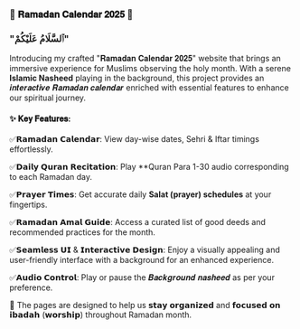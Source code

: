 ### 📅 𝐑𝐚𝐦𝐚𝐝𝐚𝐧 𝐂𝐚𝐥𝐞𝐧𝐝𝐚𝐫 𝟐𝟎𝟐𝟓 🌙


### "ٱلسَّلَامُ عَلَيْكُمْ"

Introducing my crafted "𝐑𝐚𝐦𝐚𝐝𝐚𝐧 𝐂𝐚𝐥𝐞𝐧𝐝𝐚𝐫 𝟐𝟎𝟐𝟓" website that brings an immersive experience for Muslims observing the holy month. 
With a serene **Islamic Nasheed** playing in the background, 
this project provides an 𝒊𝒏𝒕𝒆𝒓𝒂𝒄𝒕𝒊𝒗𝒆 𝑹𝒂𝒎𝒂𝒅𝒂𝒏 𝒄𝒂𝒍𝒆𝒏𝒅𝒂𝒓 enriched with essential features to enhance our spiritual journey.

#### ✨ 𝐊𝐞𝐲 𝐅𝐞𝐚𝐭𝐮𝐫𝐞𝐬:

✅𝗥𝗮𝗺𝗮𝗱𝗮𝗻 𝗖𝗮𝗹𝗲𝗻𝗱𝗮𝗿: View day-wise dates, Sehri & Iftar timings effortlessly.

✅𝗗𝗮𝗶𝗹𝘆 𝗤𝘂𝗿𝗮𝗻 𝗥𝗲𝗰𝗶𝘁𝗮𝘁𝗶𝗼𝗻: Play **Quran Para 1-30 audio corresponding to each Ramadan day.

✅𝗣𝗿𝗮𝘆𝗲𝗿 𝗧𝗶𝗺𝗲𝘀: Get accurate daily **Salat (prayer) schedules** at your fingertips.

✅𝗥𝗮𝗺𝗮𝗱𝗮𝗻 𝗔𝗺𝗮𝗹 𝗚𝘂𝗶𝗱𝗲: Access a curated list of good deeds and recommended practices for the month.

✅𝗦𝗲𝗮𝗺𝗹𝗲𝘀𝘀 𝗨𝗜 & 𝗜𝗻𝘁𝗲𝗿𝗮𝗰𝘁𝗶𝘃𝗲 𝗗𝗲𝘀𝗶𝗴𝗻: Enjoy a visually appealing and user-friendly interface with a background for an enhanced experience.

✅𝗔𝘂𝗱𝗶𝗼 𝗖𝗼𝗻𝘁𝗿𝗼𝗹: Play or pause the 𝑩𝒂𝒄𝒌𝒈𝒓𝒐𝒖𝒏𝒅 𝒏𝒂𝒔𝒉𝒆𝒆𝒅 as per your preference.

🎯 The pages are designed to help us 𝘀𝘁𝗮𝘆 𝗼𝗿𝗴𝗮𝗻𝗶𝘇𝗲𝗱 and 𝗳𝗼𝗰𝘂𝘀𝗲𝗱 𝗼𝗻 𝗶𝗯𝗮𝗱𝗮𝗵 (𝘄𝗼𝗿𝘀𝗵𝗶𝗽) throughout Ramadan month.
